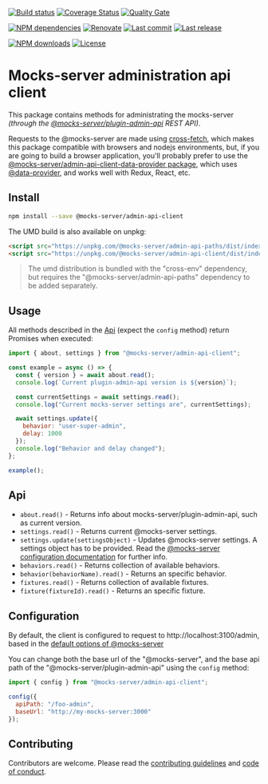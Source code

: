 [![Build status][build-image]][build-url] [![Coverage Status][coveralls-image]][coveralls-url] [![Quality Gate][quality-gate-image]][quality-gate-url]

[![NPM dependencies][npm-dependencies-image]][npm-dependencies-url] [![Renovate](https://img.shields.io/badge/renovate-enabled-brightgreen.svg)](https://renovatebot.com) [![Last commit][last-commit-image]][last-commit-url] [![Last release][release-image]][release-url] 

[![NPM downloads][npm-downloads-image]][npm-downloads-url] [![License][license-image]][license-url]


# Mocks-server administration api client

This package contains methods for administrating the mocks-server _(through the [@mocks-server/plugin-admin-api](https://github.com/mocks-server/plugin-admin-api) REST API)_.

Requests to the @mocks-server are made using [cross-fetch](https://www.npmjs.com/package/cross-fetch), which makes this package compatible with browsers and nodejs environments, but, if you are going to build a browser application, you'll probably prefer to use the [@mocks-server/admin-api-client-data-provider package](https://www.npmjs.com/package/@mocks-server/admin-api-client-data-provider), which uses [@data-provider](https://github.com/data-provider), and works well with Redux, React, etc.

## Install

```bash
npm install --save @mocks-server/admin-api-client
```

The UMD build is also available on unpkg:

```html
<script src="https://unpkg.com/@mocks-server/admin-api-paths/dist/index.umd.js"></script>
<script src="https://unpkg.com/@mocks-server/admin-api-client/dist/index.umd.js"></script>
```

> The umd distribution is bundled with the "cross-env" dependency, but requires the "@mocks-server/admin-api-paths" dependency to be added separately.

## Usage

All methods described in the [Api](#api) (expect the `config` method) return Promises when executed:

```js
import { about, settings } from "@mocks-server/admin-api-client";

const example = async () => {
  const { version } = await about.read();
  console.log(`Current plugin-admin-api version is ${version}`);

  const currentSettings = await settings.read();
  console.log("Current mocks-server settings are", currentSettings);

  await settings.update({
    behavior: "user-super-admin",
    delay: 1000
  });
  console.log("Behavior and delay changed");
};

example();
```

## Api

* `about.read()` - Returns info about mocks-server/plugin-admin-api, such as current version.
* `settings.read()` - Returns current @mocks-server settings.
* `settings.update(settingsObject)` - Updates @mocks-server settings. A settings object has to be provided. Read the [@mocks-server configuration documentation](https://www.mocks-server.org/docs/configuration-options) for further info.
* `behaviors.read()` - Returns collection of available behaviors.
* `behavior(behaviorName).read()` - Returns an specific behavior.
* `fixtures.read()` - Returns collection of available fixtures.
* `fixture(fixtureId).read()` - Returns an specific fixture.

## Configuration

By default, the client is configured to request to http://localhost:3100/admin, based in the [default options of @mocks-server](https://www.mocks-server.org/docs/configuration-options)

You can change both the base url of the "@mocks-server", and the base api path of the "@mocks-server/plugin-admin-api" using the `config` method:

```js
import { config } from "@mocks-server/admin-api-client";

config({
  apiPath: "/foo-admin",
  baseUrl: "http://my-mocks-server:3000"
});
```

## Contributing

Contributors are welcome.
Please read the [contributing guidelines](.github/CONTRIBUTING.md) and [code of conduct](.github/CODE_OF_CONDUCT.md).

[plugin-admin-api-url]: https://github.com/mocks-server/plugin-admin-api

[coveralls-image]: https://coveralls.io/repos/github/mocks-server/admin-api-client/badge.svg
[coveralls-url]: https://coveralls.io/github/mocks-server/admin-api-client
[build-image]: https://github.com/mocks-server/admin-api-client/workflows/build/badge.svg?branch=master
[build-url]: https://github.com/mocks-server/admin-api-client/actions?query=workflow%3Abuild+branch%3Amaster
[last-commit-image]: https://img.shields.io/github/last-commit/mocks-server/admin-api-client.svg
[last-commit-url]: https://github.com/mocks-server/admin-api-client/commits
[license-image]: https://img.shields.io/npm/l/@mocks-server/admin-api-client.svg
[license-url]: https://github.com/mocks-server/admin-api-client/blob/master/LICENSE
[npm-downloads-image]: https://img.shields.io/npm/dm/@mocks-server/admin-api-client.svg
[npm-downloads-url]: https://www.npmjs.com/package/@mocks-server/admin-api-client
[npm-dependencies-image]: https://img.shields.io/david/mocks-server/admin-api-client.svg
[npm-dependencies-url]: https://david-dm.org/mocks-server/admin-api-client
[quality-gate-image]: https://sonarcloud.io/api/project_badges/measure?project=mocks-server-admin-api-client&metric=alert_status
[quality-gate-url]: https://sonarcloud.io/dashboard?id=mocks-server-admin-api-client
[release-image]: https://img.shields.io/github/release-date/mocks-server/admin-api-client.svg
[release-url]: https://github.com/mocks-server/admin-api-client/releases
